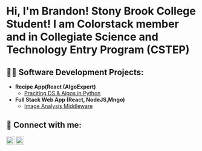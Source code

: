 <h1>Hi, I'm Brandon! Stony Brook College Student! I am Colorstack member and in Collegiate Science and Technology Entry Program (CSTEP)


<h2>👨‍💻 Software Development Projects:</h2>

- <b>Recipe App(React (AlgoExpert)</b>
  - [Praciting DS & Algos in Python](https://github.com/joshmadakor1/Algorithms-Practice)
- <b>Full Stack Web App (React, NodeJS,Mngo)</b>
  - [Image Analysis Middleware](https://github.com/joshmadakor1/4chan-Image-Analysis-Middleware-C964) </b></i>


<h2> 🤳 Connect with me:</h2>

[<img align="left" alt="BrandonFarrulla | LinkedIn" width="22px" src="https://cdn.jsdelivr.net/npm/simple-icons@v3/icons/linkedin.svg" />][linkedin]
[<img align="left" alt="Brandon Farrulla| Instagram" width="22px" src="https://cdn.jsdelivr.net/npm/simple-icons@v3/icons/instagram.svg" />][instagram]



[instagram]: https://www.instagram.com/jus.brandon0/
[linkedin]: https://linkedin.com/in/brandonfarrulla

<!--
**joshmadakor1/joshmadakor1** is a ✨ _special_ ✨ repository because its `README.md` (this file) appears on your GitHub profile.

Here are some ideas to get you started:

- 🔭 I’m currently working on ...
- 🌱 I’m currently learning ...
- 👯 I’m looking to collaborate on ...
- 🤔 I’m looking for help with ...
- 💬 Ask me about ...
- 📫 How to reach me: ...
- 😄 Pronouns: ...
- ⚡ Fun fact: ...
-->
